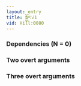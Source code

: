 ```yaml
---
layout: entry
title: སྐྱོང་√1
vid: Hill:0080
---
```

### Dependencies (N = 0)


### Two overt arguments


### Three overt arguments
